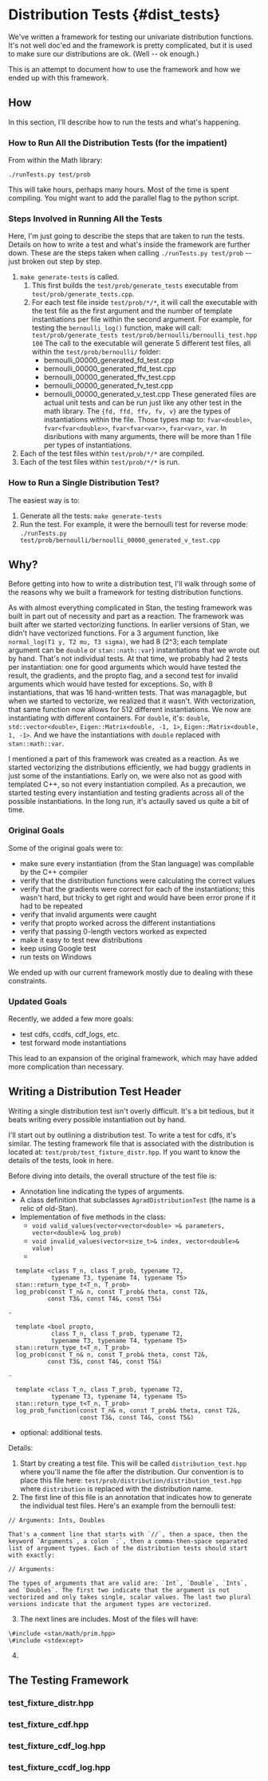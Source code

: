 # Distribution Tests {#dist_tests}

We've written a framework for testing our univariate distribution functions. It's not well doc'ed and the framework is pretty complicated, but it is used to make sure our distributions are ok. (Well -- ok enough.)

This is an attempt to document how to use the framework and how we ended up with this framework.

## How

In this section, I'll describe how to run the tests and what's happening.

### How to Run All the Distribution Tests (for the impatient)

From within the Math library:

```
./runTests.py test/prob

```

This will take hours, perhaps many hours. Most of the time is spent compiling. You might want to add the parallel flag to the python script.


### Steps Involved in Running All the Tests

Here, I'm just going to describe the steps that are taken to run the tests. Details on how to write a test and what's inside the framework are further down. These are the steps taken when calling `./runTests.py test/prob` -- just broken out step by step.

1. `make generate-tests` is called.
    1. This first builds the `test/prob/generate_tests` executable from `test/prob/generate_tests.cpp`.
    2. For each test file inside `test/prob/*/*`, it will call the executable with the test file as the first argument and the number of template instantiations per file within the second argument. For example, for testing the `bernoulli_log()` function, make will call: `test/prob/generate_tests test/prob/bernoulli/bernoulli_test.hpp 100`
    The call to the executable will generate 5 different test files, all within the `test/prob/bernoulli/` folder:
        - bernoulli\_00000\_generated\_fd\_test.cpp
        - bernoulli\_00000\_generated\_ffd\_test.cpp
        - bernoulli\_00000\_generated\_ffv\_test.cpp
        - bernoulli\_00000\_generated\_fv\_test.cpp
        - bernoulli\_00000\_generated\_v\_test.cpp
    These generated files are actual unit tests and can be run just like any other test in the math library. The `{fd, ffd, ffv, fv, v}` are the types of instantiations within the file. Those types map to: `fvar<double>`, `fvar<fvar<double>>`, `fvar<fvar<var>>`, `fvar<var>`, `var`.
    In disributions with many arguments, there will be more than 1 file per types of instantiations.
2. Each of the test files within `test/prob/*/*` are compiled.
3. Each of the test files within `test/prob/*/*` is run.


### How to Run a Single Distribution Test?

The easiest way is to:

1. Generate all the tests:
    `make generate-tests`
2. Run the test. For example, it were the bernoulli test for reverse mode:
    `./runTests.py test/prob/bernoulli/bernoulli_00000_generated_v_test.cpp`

## Why?

Before getting into how to write a distribution test, I'll walk through some of the reasons why we built a framework for testing distribution functions.

As with almost everything complicated in Stan, the testing framework was built in part out of necessity and part as a reaction. The framework was built after we started vectorizing functions. In earlier versions of Stan, we didn't have vectorized functions. For a 3 argument function, like `normal_log(T1 y, T2 mu, T3 sigma)`, we had 8 (2^3; each template argument can be `double` or `stan::nath::var`) instantiations that we wrote out by hand. That's not individual tests. At that time, we probably had 2 tests per instantiation: one for good arguments which would have tested the result, the gradients, and the propto flag, and a second test for invalid arguments which would have tested for exceptions. So, with 8 instantiations, that was 16 hand-written tests. That was managagble, but when we started to vectorize, we realized that it wasn't. With vectorization, that same function now allows for 512 different instantiations. We now are instantiating with different containers. For `double`, it's: `double`, `std::vector<double>`, `Eigen::Matrix<double, -1, 1>`, `Eigen::Matrix<double, 1, -1>`. And we have the instantiations with `double` replaced with `stan::math::var`.

I mentioned a part of this framework was created as a reaction. As we started vectorizing the distributions efficiently, we had buggy gradients in just some of the instantiations. Early on, we were also not as good with templated C++, so not every instantiation compiled. As a precaution, we started testing every instantiation and testing gradients across all of the possible instantiations. In the long run, it's actaully saved us quite a bit of time.


### Original Goals

Some of the original goals were to:

- make sure every instantiation (from the Stan language) was compilable by the C++ compiler
- verify that the distribution functions were calculating the correct values
- verify that the gradients were correct for each of the instantiations; this wasn't hard, but tricky to get right and would have been error prone if it had to be repeated
- verify that invalid arguments were caught
- verify that propto worked across the different instantiations
- verify that passing 0-length vectors worked as expected
- make it easy to test new distributions
- keep using Google test
- run tests on Windows

We ended up with our current framework mostly due to dealing with these constraints.


### Updated Goals

Recently, we added a few more goals:

- test cdfs, ccdfs, cdf_logs, etc.
- test forward mode instantiations

This lead to an expansion of the original framework, which may have added more complication than necessary.


## Writing a Distribution Test Header

Writing a single distribution test isn't overly difficult. It's a bit tedious, but it beats writing every possible instantiation out by hand.

I'll start out by outlining a distribution test. To write a test for cdfs, it's similar. The testing framework file that is associated with the distribution is located at: `test/prob/test_fixture_distr.hpp`. If you want to know the details of the tests, look in here.

Before diving into details, the overall structure of the test file is:

- Annotation line indicating the types of arguments.
- A class definition that subclasses `AgradDistributionTest` (the name is a relic of old-Stan).
- Implementation of five methods in the class:
    - `void valid_values(vector<vector<double> >& parameters, vector<double>& log_prob)`
    - `void invalid_values(vector<size_t>& index, vector<double>& value)`
    -
```
  template <class T_n, class T_prob, typename T2,
            typename T3, typename T4, typename T5>
  stan::return_type_t<T_n, T_prob>
  log_prob(const T_n& n, const T_prob& theta, const T2&,
           const T3&, const T4&, const T5&)
```
    -
```
  template <bool propto,
            class T_n, class T_prob, typename T2,
            typename T3, typename T4, typename T5>
  stan::return_type_t<T_n, T_prob>
  log_prob(const T_n& n, const T_prob& theta, const T2&,
           const T3&, const T4&, const T5&)
```
    -
```
  template <class T_n, class T_prob, typename T2,
            typename T3, typename T4, typename T5>
  stan::return_type_t<T_n, T_prob>
  log_prob_function(const T_n& n, const T_prob& theta, const T2&,
                    const T3&, const T4&, const T5&)
```
- optional: additional tests.



Details:

1. Start by creating a test file. This will be called `distribution_test.hpp` where you'll name the file after the distribution. Our convention is to place this file here: `test/prob/distribution/distribution_test.hpp` where `distribution` is replaced with the distribution name.
2. The first line of this file is an annotation that indicates how to generate the individual test files. Here's an example from the bernoulli test:
```
// Arguments: Ints, Doubles
```
    That's a comment line that starts with `//`, then a space, then the keyword `Arguments`, a colon `:`, then a comma-then-space separated list of argument types. Each of the distribution tests should start with exactly:
```
// Arguments:
```
    The types of arguments that are valid are: `Int`, `Double`, `Ints`, and `Doubles`. The first two indicate that the argument is not vectorized and only takes single, scalar values. The last two plural versions indicate that the argument types are vectorized.
3. The next lines are includes. Most of the files will have:
```
\#include <stan/math/prim.hpp>
\#include <stdexcept>

```
4.




## The Testing Framework

### test_fixture_distr.hpp

### test_fixture_cdf.hpp

### test_fixture_cdf_log.hpp

### test_fixture_ccdf_log.hpp
